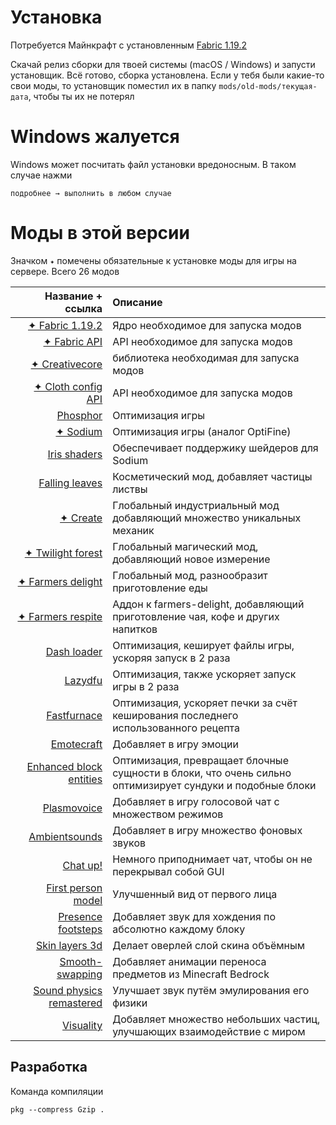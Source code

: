 Установка
===========

Потребуется Майнкрафт с установленным [Fabric 1.19.2](https://fabricmc.net/use/installer/)

Скачай релиз сборки для твоей системы (macOS / Windows) и запусти установщик. Всё готово, сборка установлена. Если у тебя были какие-то свои моды, то установщик поместил их в папку `mods/old-mods/текущая-дата`, чтобы ты их не потерял


Windows жалуется
===========

Windows может посчитать файл установки вредоносным. В таком случае нажми
```
подробнее → выполнить в любом случае
```

Моды в этой версии
===========

Значком `✦` помечены обязательные к установке моды для игры на сервере. Всего 26 модов

| Название + ссылка  | Описание  |
|-------------:|:---------------|
| [✦ Fabric 1.19.2](https://fabricmc.net/use/installer/)| Ядро необходимое для запуска модов|
| [✦ Fabric API](https://www.curseforge.com/minecraft/mc-mods/fabric-api)| API необходимое для запуска модов|
| [✦ Creativecore](https://www.curseforge.com/minecraft/mc-mods/creativecore)| библиотека необходимая для запуска модов|
| [✦ Cloth config API](https://www.curseforge.com/minecraft/mc-mods/cloth-config)| API необходимое для запуска модов|
| [Phosphor](https://www.curseforge.com/minecraft/mc-mods/phosphor)| Оптимизация игры|
| [✦ Sodium](https://www.curseforge.com/minecraft/mc-mods/sodium)| Оптимизация игры (аналог OptiFine)|
| [Iris shaders](https://www.curseforge.com/minecraft/mc-mods/irisshaders)| Обеспечивает поддержику шейдеров для Sodium|
| [Falling leaves](https://www.curseforge.com/minecraft/mc-mods/falling-leaves-fabric)| Косметический мод, добавляет частицы листвы|
| [✦ Сreate](https://www.curseforge.com/minecraft/mc-mods/create-fabric)| Глобальный индустриальный мод добавляющий множество уникальных механик|
| [✦ Twilight forest](https://www.curseforge.com/minecraft/mc-mods/the-twilight-forest)| Глобальный магический мод, добавляющий новое измерение|
| [✦ Farmers delight](https://www.curseforge.com/minecraft/mc-mods/farmers-delight-fabric)| Глобальный мод, разнообразит приготовление еды|
| [✦ Farmers respite](https://www.curseforge.com/minecraft/mc-mods/farmers-respite)| Аддон к farmers-delight, добавляющий приготовление чая, кофе и других напитков |
| [Dash loader](https://www.curseforge.com/minecraft/mc-mods/dashloader)| Оптимизация, кеширует файлы игры, ускоряя запуск в 2 раза |
| [Lazydfu](https://www.curseforge.com/minecraft/mc-mods/lazydfu)| Оптимизация, также ускоряет запуск игры в 2 раза |
| [Fastfurnace](https://www.curseforge.com/minecraft/mc-mods/fast-furnace-for-fabric)| Оптимизация, ускоряет печки за счёт кеширования последнего использованного рецепта|
| [Emotecraft](https://www.curseforge.com/minecraft/mc-mods/emotecraft)| Добавляет в игру эмоции|
| [Enhanced block entities](https://www.curseforge.com/minecraft/mc-mods/enhanced-block-entities)| Оптимизация, превращает блочные сущности в блоки, что очень сильно оптимизирует сундуки и подобные блоки|
| [Plasmovoice](https://www.curseforge.com/minecraft/mc-mods/plasmo-voice)| Добавляет в игру голосовой чат с множеством режимов|
| [Ambientsounds](https://www.curseforge.com/minecraft/mc-mods/ambientsounds)| Добавляет в игру множество фоновых звуков|
| [Chat up!](https://www.curseforge.com/minecraft/mc-mods/chat-up)| Немного приподнимает чат, чтобы он не перекрывал собой GUI|
| [First person model](https://www.curseforge.com/minecraft/mc-mods/first-person-model)| Улучшенный вид от первого лица|
| [Presence footsteps](https://www.curseforge.com/minecraft/mc-mods/presence-footsteps)| Добавляет звук для хождения по абсолютно каждому блоку|
| [Skin layers 3d](https://www.curseforge.com/minecraft/mc-mods/skin-layers-3d)| Делает оверлей слой скина объёмным|
| [Smooth-swapping](https://www.curseforge.com/minecraft/mc-mods/smooth-swapping)| Добавляет анимации переноса предметов из Minecraft Bedrock|
| [Sound physics remastered](https://www.curseforge.com/minecraft/mc-mods/sound-physics-remastered)| Улучшает звук путём эмулирования его физики|
| [Visuality](https://www.curseforge.com/minecraft/mc-mods/visuality)| Добавляет множество небольших частиц, улучшающих взаимодействие с миром|


Разработка
-----------

Команда компиляции
```
pkg --compress Gzip .
```
